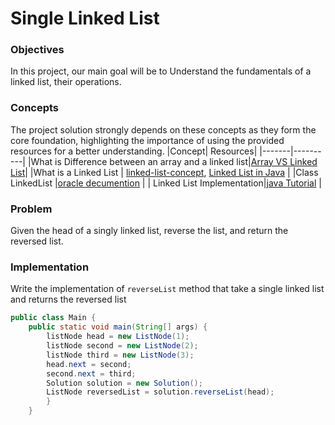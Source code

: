 # Single Linked List

### Objectives
In this project, our main goal will be to Understand the fundamentals of a linked list, their operations.
### Concepts
The project solution strongly depends on these concepts as they form the core foundation, highlighting the importance of using the provided resources for a better understanding.
|Concept|	Resources|
|-------|----------|
|What is Difference between an array and a linked list|[Array VS Linked List](https://www.youtube.com/watch?v=Muo0UdwESn4)|
|What is a Linked List  | [linked-list-concept](https://github.com/lamabeta/linked-list/blob/main/resources/linked-list-concept.md), [Linked List in Java](https://medium.com/nerd-for-tech/linked-list-in-java-40f96951097a)  |
|Class LinkedList |[oracle decumention](https://docs.oracle.com/javase/8/docs/api/java/util/LinkedList.html) |
| Linked List Implementation|[java Tutorial](https://www.youtube.com/watch?v=SMIq13-FZSE) |

### Problem

Given the head of a singly linked list, reverse the list, and return the reversed list.

### Implementation

Write  the implementation of `reverseList` method  that take a single linked list and returns the reversed list

```java
public class Main {
    public static void main(String[] args) {
        listNode head = new ListNode(1);
        listNode second = new ListNode(2);
        listNode third = new ListNode(3);
        head.next = second;
        second.next = third;
        Solution solution = new Solution();
        ListNode reversedList = solution.reverseList(head);
        }
    }
```
